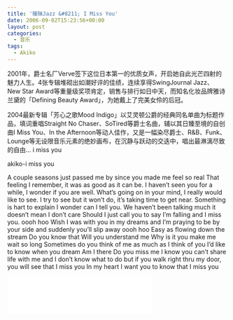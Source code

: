 ```yaml
---
title: '暧昧Jazz &#8211; I Miss You'
date: 2006-09-02T15:23:56+00:00
layout: post
categories:
  - 音乐
tags:
  - Akiko
---
```


2001年，爵士名厂Verve签下这位日本第一的优质女声，开启她自此光芒四射的魅力人生。4张专辑堆砌出如潮好评的佳绩，连续享得SwingJournal Jazz、New Star Award等重量级奖项肯定，销售与排行如日中天，而知名化妆品牌雅诗兰黛的「Defining Beauty Award」，为她戴上了完美女伶的后冠。

2004最新专辑「芳心之歌Mood Indigo」以艾灵顿公爵的经典同名单曲为标题作品，填词重唱Straight No Chaser、SoTired等爵士名曲，辅以其日臻至境的自创曲I Miss You、In the Afternoon等动人佳作，又是一幅染尽爵士、R&B、Funk、Lounge等无设限音乐元素的绝妙画布，在沉静与跃动的交迭中，唱出最淋漓尽致的自由… i miss you

akiko-i miss you

A couple seasons
just passed me by
since you made me feel so real
That feeling I remember,
it was as good as it can be.
I haven’t seen you for a while,
I wonder if you are well.
What’s going on in your mind,
I really would like to see.
I try to see but it won’t do,
it’s taking time to get near.
Something is hart to explain
I wonder can I tell you.
We haven’t been talking much
it doesn’t mean I don’t care
Should I just call you to say
I’m falling and I miss you.
oooh hoo
Wish I was with you in my dreams
and I’m praying to be by your side
and suddenly you’ll slip away
oooh hoo
Easy as flowing down the stream
Do you know that
Will you understand me
Why is it you make me wait so long
Sometimes do you think of me
as much as I think of you
I’d like to know when you dream
Am I there
Do you miss me
I know you can’t share life with me
and I don’t know what to do
but if you walk right thru my door,
you will see that I miss you
In my heart
I want you
to know that
I miss you

<iframe frameborder="no" border="0" marginwidth="0" marginheight="0" width=330 height=86 src="//music.163.com/outchain/player?type=2&id=22680660&auto=1&height=66"></iframe>